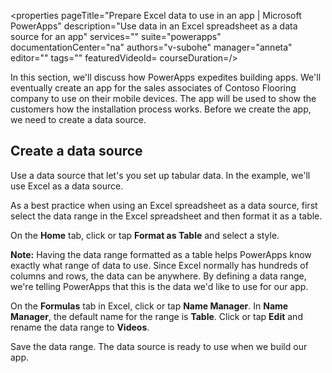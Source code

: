 <properties
   pageTitle="Prepare Excel data to use in an app | Microsoft PowerApps"
   description="Use data in an Excel spreadsheet as a data source for an app"
   services=""
   suite="powerapps"
   documentationCenter="na"
   authors="v-subohe"
   manager="anneta"
   editor=""
   tags=""
   featuredVideoId=
   courseDuration=/>

<tags
   ms.service="powerapps"
   ms.devlang="na"
   ms.topic="get-started-article"
   ms.tgt_pltfrm="na"
   ms.workload="na"
   ms.date="06/29/2017"
   ms.author="v-subohe"/>

In this section, we'll discuss how PowerApps expedites building apps. We'll eventually create an app for the sales associates of Contoso Flooring company to use on their mobile devices. The app will be used to show the customers how the installation process works. Before we create the app, we need to create a data source.

## Create a data source
Use a data source that let's you set up tabular data. In the example, we'll use Excel as a data source.

As a best practice when using an Excel spreadsheet as a data source, first select the data range in the Excel spreadsheet and then format it as a table.

On the **Home** tab, click or tap **Format as Table** and select a style.

**Note:** Having the data range formatted as a table helps PowerApps know exactly what range of data to use. Since Excel normally has hundreds of columns and rows, the data can be anywhere. By defining a data range, we're telling PowerApps that this is the data we'd like to use for our app.

On the **Formulas** tab in Excel, click or tap **Name Manager**. In **Name Manager**, the default name for the range is **Table**. Click or tap **Edit** and rename the data range to **Videos**.

Save the data range. The data source is ready to use when we build our app.
